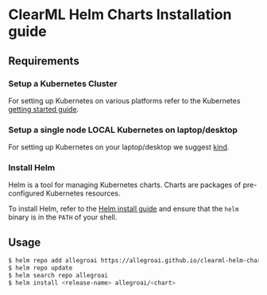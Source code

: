 # ClearML Helm Charts Installation guide

## Requirements

### Setup a Kubernetes Cluster

For setting up Kubernetes on various platforms refer to the Kubernetes [getting started guide](http://kubernetes.io/docs/getting-started-guides/).

### Setup a single node LOCAL Kubernetes on laptop/desktop

For setting up Kubernetes on your laptop/desktop we suggest [kind](https://kind.sigs.k8s.io).

### Install Helm

Helm is a tool for managing Kubernetes charts. Charts are packages of pre-configured Kubernetes resources.

To install Helm, refer to the [Helm install guide](https://github.com/helm/helm#install) and ensure that the `helm` binary is in the `PATH` of your shell.

## Usage

```bash
$ helm repo add allegroai https://allegroai.github.io/clearml-helm-charts
$ helm repo update
$ helm search repo allegroai
$ helm install <release-name> allegroai/<chart>
```
